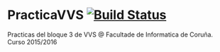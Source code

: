 # PracticaVVS [![Build Status](https://travis-ci.org/borjargz/PracticaVVS.svg?branch=master)](https://travis-ci.org/borjargz/PracticaVVS)

Practicas del bloque 3 de VVS @ Facultade de Informatica de Coruña. Curso 2015/2016
